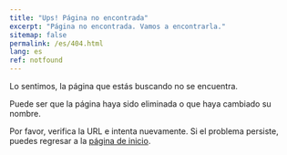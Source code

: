 ```yaml
---
title: "Ups! Página no encontrada"
excerpt: "Página no encontrada. Vamos a encontrarla."
sitemap: false
permalink: /es/404.html
lang: es
ref: notfound
---
```


<p>Lo sentimos, la página que estás buscando no se encuentra.</p>
<p>Puede ser que la página haya sido eliminada o que haya cambiado su nombre.</p>
<p>Por favor, verifica la URL e intenta nuevamente. Si el problema persiste, puedes regresar a la <a href="/">página de inicio</a>.</p>


